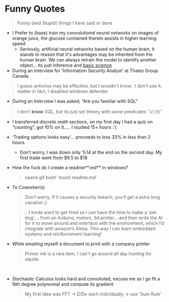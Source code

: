# Funny Quotes

> Funny (and Stupid) things I have said or done  

* I Prefer to (base) train my *convolutional neural networks* on images of orange juice, the glucose contained therein assists in higher learning speed
  * Seriously, artificial neural networks based on the human brain, it stands to reason that it's advantages may be inherited from the human brain. We can always retrain the model to identify another object... its just inference and [basic science](<https://neuro.hms.harvard.edu/harvard-mahoney-neuroscience-institute/brain-newsletter/and-brain-series/sugar-and-brain>)
* During an Interview for ‘Information Security Analyst’ at Thales Group Canada

> I guess antivirus may be effective, but I wouldn't know.. I don't use it, matter in fact, I disabled windows defender

* During an Interview I was asked, “Are you familiar with SQL”

>  I don’t **know** SQL, but its just set theory with some predicates  ¯\\_(ツ)_/¯

* I transferred *discrete math* sections, on my first day I had a quiz on “counting”, got 10% on it..... I studied 15+ hours  :‘(  

* ‘Trading options looks easy’... proceeds to loss 33% in less than 2 hours.

  * Don’t worry, I was down only %14 at the end on the second day. My first trade went from \$9.5 to $18

* How the fuck do I create a readme**.md** in windows?

  > opens *git bash* `touch readme.md’  

* To Coworker(s)

  > Don’t worry, if it causes a security breach, you’ll get a extra long vacation ;) 	

  > ...I kinda want to get fired so I can have the time to make a ‘pet dog’.... from an Arduino, motors, 3d printer... and then write the AI for it to move around and interface with the environment, which I’d integrate with amazon’s Alexa. This way I can learn embedded systems and reinforcement learning!  	

  

* While emailing myself a document to print with a company printer

  > Printer ink is a rare item, I can't go around all day hunting for squids 

  ​	

* Stochastic Calculus looks hard and convoluted, excuse me as I go fit a Nth degree polynomial and compute its gradient

  >  My first idea was FFT -> D/Dx each individually -> use ‘Sum Rule’
